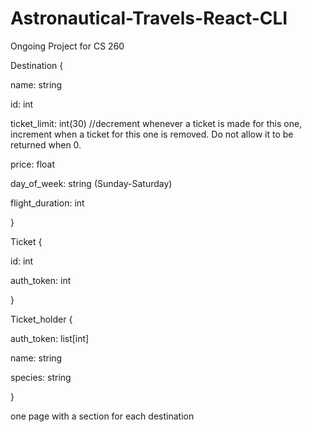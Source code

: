 # Astronautical-Travels-React-CLI
Ongoing Project for CS 260

Destination { 

name: string 

id: int 

ticket_limit: int(30) //decrement whenever a ticket is made for this one, increment when a ticket for this one is removed. Do not allow it to be returned when 0. 

price: float 

day_of_week: string (Sunday-Saturday) 

flight_duration: int 

}

Ticket { 

id: int 

auth_token: int 

}

Ticket_holder { 

auth_token: list[int] 

name: string 

species: string 

} 

one page with a section for each destination
